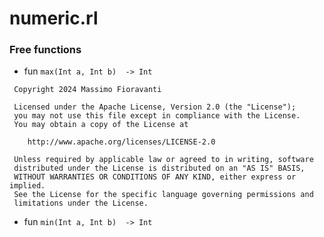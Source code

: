 # numeric.rl


### Free functions

* fun `max(Int a, Int b)  -> Int`
```
 Copyright 2024 Massimo Fioravanti

 Licensed under the Apache License, Version 2.0 (the "License");
 you may not use this file except in compliance with the License.
 You may obtain a copy of the License at

    http://www.apache.org/licenses/LICENSE-2.0

 Unless required by applicable law or agreed to in writing, software
 distributed under the License is distributed on an "AS IS" BASIS,
 WITHOUT WARRANTIES OR CONDITIONS OF ANY KIND, either express or implied.
 See the License for the specific language governing permissions and
 limitations under the License.
```
* fun `min(Int a, Int b)  -> Int`

